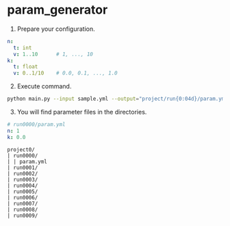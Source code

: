 param\_generator
================

1. Prepare your configuration.
```yaml
n:
  t: int
  v: 1..10      # 1, ..., 10
k:
  t: float
  v: 0..1/10    # 0.0, 0.1, ..., 1.0
```
2. Execute command.
```bash
python main.py --input sample.yml --output="project/run{0:04d}/param.yml"
```
3. You will find parameter files in the directories.
```yaml
# run0000/param.yml
n: 1
k: 0.0
```
```
project0/
| run0000/
| | param.yml
| run0001/
| run0002/
| run0003/
| run0004/
| run0005/
| run0006/
| run0007/
| run0008/
| run0009/
```
